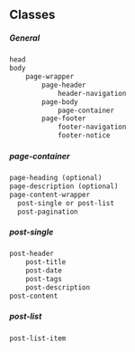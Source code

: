 ## Classes

##### General

```html
head
body
	page-wrapper
		page-header
			header-navigation
		page-body
			page-container
		page-footer
			footer-navigation
			footer-notice
```

##### page-container

```html
page-heading (optional)
page-description (optional)
page-content-wrapper
  post-single or post-list 
  post-pagination
```

##### post-single

```html
post-header
  	post-title
  	post-date
  	post-tags
  	post-description
post-content
```

##### post-list

```html
post-list-item
```